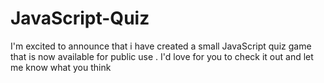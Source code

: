 # JavaScript-Quiz
I'm excited to announce that i have created a small JavaScript quiz game that is now available for public use . I'd love for you to check it out and let me know what you think
